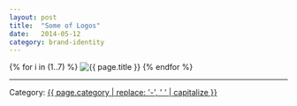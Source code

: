 ```yaml
---
layout: post
title:  "Some of Logos"
date:   2014-05-12
category: brand-identity
---
```


{% for i in (1..7) %}
  <img class="img-fluid mx-auto d-block" src="{{ site.imageurl }}{{ page.title | replace: ' ', '-' | downcase }}/{{ i }}.jpg" alt="{{ page.title }}" >
{% endfor %}
<hr>
<p>Category: <a href="/category/{{ page.category }}">{{ page.category | replace: '-', ' ' | capitalize }}</a></p>